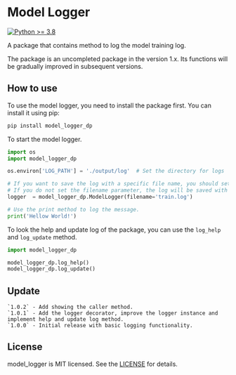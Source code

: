 # Model Logger

[![Python >= 3.8](https://img.shields.io/badge/python->=3.8-blue.svg)](https://www.python.org/downloads/release/)

A package that contains method to log the model training log.

The package is an uncompleted package in the version 1.x. Its functions will be gradually improved in subsequent versions.

## How to use
To use the model logger, you need to install the package first. You can install it using pip:

```bash
pip install model_logger_dp
```

To start the model logger.

```python
import os
import model_logger_dp

os.environ['LOG_PATH'] = './output/log'  # Set the directory for logs

# If you want to save the log with a specific file name, you should set the filename parameter.
# If you do not set the filename parameter, the log will be saved with a datatime name.
logger  = model_logger_dp.ModelLogger(filename='train.log')

# Use the print method to log the message.
print('Hellow World!')
```

To look the help and update log of the package, you can use the `log_help` and `log_update` method.

```python
import model_logger_dp

model_logger_dp.log_help()
model_logger_dp.log_update()
```
## Update
    `1.0.2` - Add showing the caller method.
    `1.0.1` - Add the logger decorator, improve the logger instance and implement help and update log method.
    `1.0.0` - Initial release with basic logging functionality.

## License

model_logger is MIT licensed. See the [LICENSE](LICENSE) for details.